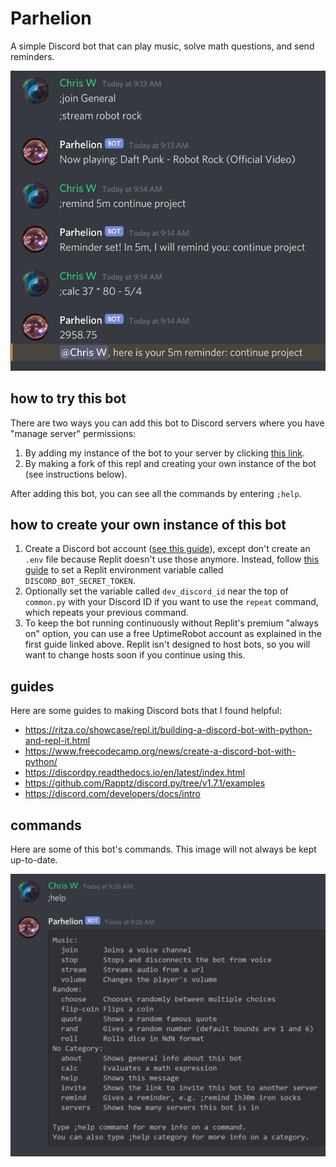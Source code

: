 # Parhelion

A simple Discord bot that can play music, solve math questions, and send reminders.

![demo](images/demo.png)

## how to try this bot
There are two ways you can add this bot to Discord servers where you have "manage server" permissions:

1. By adding my instance of the bot to your server by clicking [this link](https://discordapp.com/api/oauth2/authorize?scope=bot&client_id=836071320328077332&permissions=3595328).
2. By making a fork of this repl and creating your own instance of the bot (see instructions below).

After adding this bot, you can see all the commands by entering `;help`.

## how to create your own instance of this bot
1. Create a Discord bot account ([see this guide](https://www.freecodecamp.org/news/create-a-discord-bot-with-python/)), except don't create an `.env` file because Replit doesn't use those anymore. Instead, follow [this guide](https://docs.replit.com/repls/secrets-environment-variables) to set a Replit environment variable called `DISCORD_BOT_SECRET_TOKEN`.
2. Optionally set the variable called `dev_discord_id` near the top of `common.py` with your Discord ID if you want to use the `repeat` command, which repeats your previous command.
3. To keep the bot running continuously without Replit's premium "always on" option, you can use a free UptimeRobot account as explained in the first guide linked above. Replit isn't designed to host bots, so you will want to change hosts soon if you continue using this.

## guides
Here are some guides to making Discord bots that I found helpful:
* https://ritza.co/showcase/repl.it/building-a-discord-bot-with-python-and-repl-it.html
* https://www.freecodecamp.org/news/create-a-discord-bot-with-python/
* https://discordpy.readthedocs.io/en/latest/index.html
* https://github.com/Rapptz/discord.py/tree/v1.7.1/examples
* https://discord.com/developers/docs/intro

## commands
Here are some of this bot's commands. This image will not always be kept up-to-date.

![help demo](images/help_demo.png)
